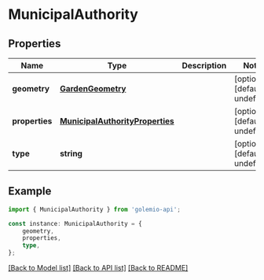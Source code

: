 # MunicipalAuthority


## Properties

Name | Type | Description | Notes
------------ | ------------- | ------------- | -------------
**geometry** | [**GardenGeometry**](GardenGeometry.md) |  | [optional] [default to undefined]
**properties** | [**MunicipalAuthorityProperties**](MunicipalAuthorityProperties.md) |  | [optional] [default to undefined]
**type** | **string** |  | [optional] [default to undefined]

## Example

```typescript
import { MunicipalAuthority } from 'golemio-api';

const instance: MunicipalAuthority = {
    geometry,
    properties,
    type,
};
```

[[Back to Model list]](../README.md#documentation-for-models) [[Back to API list]](../README.md#documentation-for-api-endpoints) [[Back to README]](../README.md)
